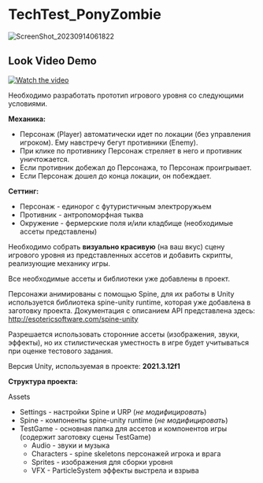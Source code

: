 # TechTest_PonyZombie
![ScreenShot_20230914061822](https://github.com/Artemachq-Develop/TechTest_PonyZombie/assets/22640434/a58523e3-c19b-4ead-896b-a814b5bd6d13)
## Look Video Demo
[![Watch the video](https://cdn.gtricks.com/2017/09/YouTube-Logo.png)](https://youtu.be/mETG6NLRYvA)

Необходимо разработать прототип игрового уровня со следующими условиями.

**Механика:**

- Персонаж (Player) автоматически идет по локации (без управления игроком). Ему навстречу бегут противники (Enemy).
- При клике по противнику Персонаж стреляет в него и противник уничтожается.
- Если противник добежал до Персонажа, то Персонаж проигрывает.
- Если Персонаж дошел до конца локации, он побеждает.

**Сеттинг:**

- Персонаж - единорог с футуристичным электроружьем
- Противник - антропоморфная тыква
- Окружение - фермерские поля и/или кладбище (необходимые ассеты представлены)

Необходимо собрать **визуально красивую** (на ваш вкус) сцену игрового уровня из представленных ассетов и добавить скрипты, реализующие механику игры.  

Все необходимые ассеты и библиотеки уже добавлены в проект.

Персонажи анимированы с помощью Spine, для их работы в Unity используется библиотека spine-unity runtime, которая уже добавлена в заготовку проекта. Документация с описанием API представлена здесь: http://esotericsoftware.com/spine-unity

Разрешается использовать сторонние ассеты (изображения, звуки, эффекты), но их стилистическая уместность в игре будет учитываться при оценке тестового задания.

Версия Unity, используемая в проекте: **2021.3.12f1**

**Структура проекта:**

Assets

- Settings - настройки Spine и URP (*не модифицировать*)
- Spine - компоненты spine-unity runtime (*не модифицировать*)
- TestGame - основная папка для ассетов и компонентов игры (содержит заготовку сцены TestGame)
    - Audio - звуки и музыка
    - Characters - spine skeletons персонажей игрока и врага
    - Sprites - изображения для сборки уровня
    - VFX - ParticleSystem эффекты выстрела и взрыва

